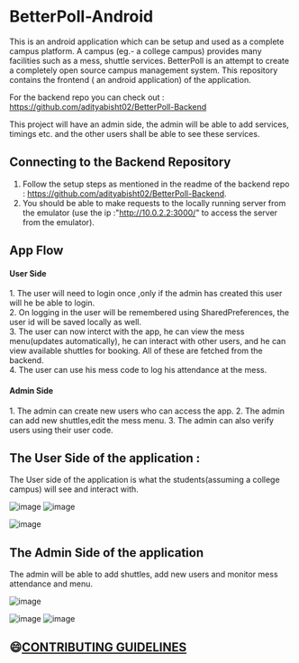 # BetterPoll-Android
This is an android application which can be setup and used as a complete campus platform. A campus (eg.- a college campus) provides
many facilities such as a mess, shuttle services. BetterPoll is an attempt to create a completely open source campus management system.
This repository contains the frontend ( an android application) of the application. <br>

For the backend repo you can check out : https://github.com/adityabisht02/BetterPoll-Backend <br>

This project will have an admin side, the admin will be able to add services, timings etc. and the other users shall be able to see these services.


<h2>Connecting to the Backend Repository </h2>

1. Follow the setup steps as mentioned in the readme of the backend repo : https://github.com/adityabisht02/BetterPoll-Backend.
2. You should be able to make requests to the locally running server from the emulator (use the ip :"http://10.0.2.2:3000/" to access the server from the emulator).


<h2>App Flow </h2>
<h4> User Side </h4>
1. The user will need to login once ,only if the admin has created this user will he be able to login. <br>
2. On logging in the user will be remembered using SharedPreferences, the user id will be saved locally as well. <br>
3. The user can now interct with the app, he can view the mess menu(updates automatically), he can interact with other users, and he can view available shuttles for booking. All of these are fetched from the backend. <br>
4. The user can use his mess code to log his attendance at the mess.

<h4> Admin Side </h4>
1. The admin can create new users who can access the app.
2. The admin can add new shuttles,edit the mess menu.
3. The admin can also verify users using their user code.

<h2> The User Side of the application : </h2>
The User side of the application is what the students(assuming a college campus) will see and interact with.

![image](https://user-images.githubusercontent.com/89146189/193855246-7c7c972b-42df-4b8b-8139-30531563f3a1.png)    ![image](https://user-images.githubusercontent.com/89146189/193855373-932be07c-97dd-44b3-a47b-5432589b1147.png)


![image](https://user-images.githubusercontent.com/89146189/193784532-11302b38-9355-4959-8cd7-7648b9760141.png)

<h2> The Admin Side of the application </h2>
The admin will be able to add shuttles, add new users and monitor mess attendance and menu.

![image](https://user-images.githubusercontent.com/89146189/200525396-c9c7d566-35d2-4992-8062-be9da8ad2e37.png)


![image](https://user-images.githubusercontent.com/89146189/200525174-4184a7ea-077b-4d61-8ba6-1d1333f261cc.png)     ![image](https://user-images.githubusercontent.com/89146189/200525255-9a1b3236-ea4e-4621-9288-85718ebc924d.png)


## 😄[CONTRIBUTING GUIDELINES](https://github.com/MohammadKaif1/BetterPoll-Android/blob/readme/CONTRIBUTING.md)





